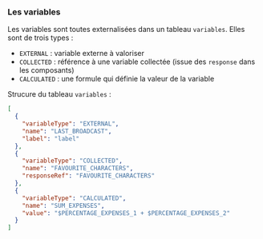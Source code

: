 ### Les variables

Les variables sont toutes externalisées dans un tableau `variables`.
Elles sont de trois types :

- `EXTERNAL` : variable externe à valoriser
- `COLLECTED` : référence à une variable collectée (issue des `response` dans les composants)
- `CALCULATED` : une formule qui définie la valeur de la variable

Strucure du tableau `variables` :

```json
[
  {
    "variableType": "EXTERNAL",
    "name": "LAST_BROADCAST",
    "label": "label"
  },
  {
    "variableType": "COLLECTED",
    "name": "FAVOURITE_CHARACTERS",
    "responseRef": "FAVOURITE_CHARACTERS"
  },
  {
    "variableType": "CALCULATED",
    "name": "SUM_EXPENSES",
    "value": "$PERCENTAGE_EXPENSES_1 + $PERCENTAGE_EXPENSES_2"
  }
]
```
